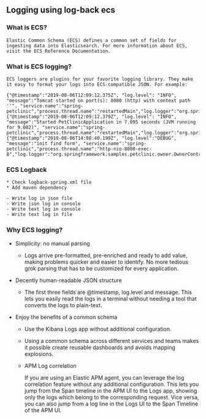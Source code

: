 ## Logging using log-back ecs

### What is ECS?
    Elastic Common Schema (ECS) defines a common set of fields for ingesting data into Elasticsearch. For more information about ECS, visit the ECS Reference Documentation.

### What is ECS logging?
    ECS loggers are plugins for your favorite logging library. They make it easy to format your logs into ECS-compatible JSON. For example:

    {"@timestamp":"2019-08-06T12:09:12.375Z", "log.level": "INFO", "message":"Tomcat started on port(s): 8080 (http) with context path ''", "service.name":"spring-petclinic","process.thread.name":"restartedMain","log.logger":"org.springframework.boot.web.embedded.tomcat.TomcatWebServer"}
    {"@timestamp":"2019-08-06T12:09:12.379Z", "log.level": "INFO", "message":"Started PetClinicApplication in 7.095 seconds (JVM running for 9.082)", "service.name":"spring-petclinic","process.thread.name":"restartedMain","log.logger":"org.springframework.samples.petclinic.PetClinicApplication"}
    {"@timestamp":"2019-08-06T14:08:40.199Z", "log.level":"DEBUG", "message":"init find form", "service.name":"spring-petclinic","process.thread.name":"http-nio-8080-exec-8","log.logger":"org.springframework.samples.petclinic.owner.OwnerController","transaction.id":"28b7fb8d5aba51f1","trace.id":"2869b25b5469590610fea49ac04af7da"}

### ECS Logback
    * Check logback-spring.xml file
    * Add maven dependency

    - Write log in json file
    - Write json log in console  
    - Write text log in console
    - Write text log in file



### Why ECS logging?
* Simplicity: no manual parsing

  * Logs arrive pre-formatted, pre-enriched and ready to add value, making problems quicker and easier to identify. No more tedious grok parsing that has to be customized for every application.

* Decently human-readable JSON structure
  
  * The first three fields are @timestamp, log.level and message. This lets you easily read the logs in a terminal without needing a tool that converts the logs to plain-text.

* Enjoy the benefits of a common schema

  * Use the Kibana Logs app without additional configuration.

  * Using a common schema across different services and teams makes it possible create reusable dashboards and avoids mapping explosions.

  * APM Log correlation
  
  
      If you are using an Elastic APM agent, you can leverage the log correlation feature without any additional configuration. This lets you jump from the Span timeline in the APM UI to the Logs app, showing only the logs which belong to the corresponding request. Vice versa, you can also jump from a log line in the Logs UI to the Span Timeline of the APM UI.
 